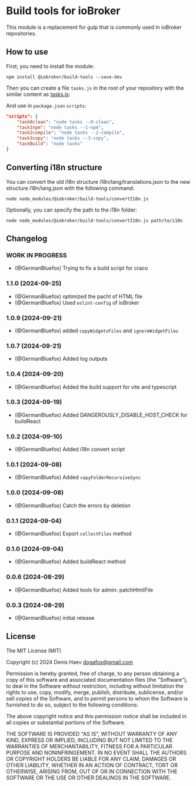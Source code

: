 # Build tools for ioBroker

This module is a replacement for gulp that is commonly used in ioBroker repositories.

## How to use

First, you need to install the module:

```shell
npm install @iobroker/build-tools --save-dev
```

Then you can create a file `tasks.js` in the root of your repository with the similar content as [tasks.js](tasks.js):

And use in `package.json` `scripts`:

```json
"scripts": {
    "task0clean": "node tasks --0-clean",
    "task1npm": "node tasks --1-npm",
    "task2compile": "node tasks --2-compile",
    "task3copy": "node tasks --3-copy",
    "taskBuild": "node tasks"
}
```

## Converting i18n structure

You can convert the old i18n structure i18n/lang/translations.json to the new structure i18n/lang.json with the following command:

```shell
node node_modules/@iobroker/build-tools/convertI18n.js
```

Optionally, you can specify the path to the i18n folder:

```shell
node node_modules/@iobroker/build-tools/convertI18n.js path/to/i18n
```

<!--
    Placeholder for the next version (at the beginning of the line):
    ### **WORK IN PROGRESS**
-->

## Changelog

### **WORK IN PROGRESS**

-   (@GermanBluefox) Trying to fix a build script for craco

### 1.1.0 (2024-09-25)

-   (@GermanBluefox) optimized the pacht of HTML file
-   (@GermanBluefox) Used `eslint-config` of ioBroker

### 1.0.9 (2024-09-21)

-   (@GermanBluefox) added `copyWidgetsFiles` and `ignoreWidgetFiles`

### 1.0.7 (2024-09-21)

-   (@GermanBluefox) Added log outputs

### 1.0.4 (2024-09-20)

-   (@GermanBluefox) Added the build support for vite and typescript

### 1.0.3 (2024-09-19)

-   (@GermanBluefox) Added DANGEROUSLY_DISABLE_HOST_CHECK for buildReact

### 1.0.2 (2024-09-10)

-   (@GermanBluefox) Added i18n convert script

### 1.0.1 (2024-09-08)

-   (@GermanBluefox) Added `copyFolderRecursiveSync`

### 1.0.0 (2024-09-08)

-   (@GermanBluefox) Catch the errors by deletion

### 0.1.1 (2024-09-04)

-   (@GermanBluefox) Export `collectFiles` method

### 0.1.0 (2024-09-04)

-   (@GermanBluefox) Added buildReact method

### 0.0.6 (2024-08-29)

-   (@GermanBluefox) Added tools for admin: patchHtmlFile

### 0.0.3 (2024-08-29)

-   (@GermanBluefox) initial release

## License

The MIT License (MIT)

Copyright (c) 2024 Denis Haev <dogafox@gmail.com>

Permission is hereby granted, free of charge, to any person obtaining a copy
of this software and associated documentation files (the "Software"), to deal
in the Software without restriction, including without limitation the rights
to use, copy, modify, merge, publish, distribute, sublicense, and/or sell
copies of the Software, and to permit persons to whom the Software is
furnished to do so, subject to the following conditions:

The above copyright notice and this permission notice shall be included in all
copies or substantial portions of the Software.

THE SOFTWARE IS PROVIDED "AS IS", WITHOUT WARRANTY OF ANY KIND, EXPRESS OR
IMPLIED, INCLUDING BUT NOT LIMITED TO THE WARRANTIES OF MERCHANTABILITY,
FITNESS FOR A PARTICULAR PURPOSE AND NONINFRINGEMENT. IN NO EVENT SHALL THE
AUTHORS OR COPYRIGHT HOLDERS BE LIABLE FOR ANY CLAIM, DAMAGES OR OTHER
LIABILITY, WHETHER IN AN ACTION OF CONTRACT, TORT OR OTHERWISE, ARISING FROM,
OUT OF OR IN CONNECTION WITH THE SOFTWARE OR THE USE OR OTHER DEALINGS IN THE
SOFTWARE.
